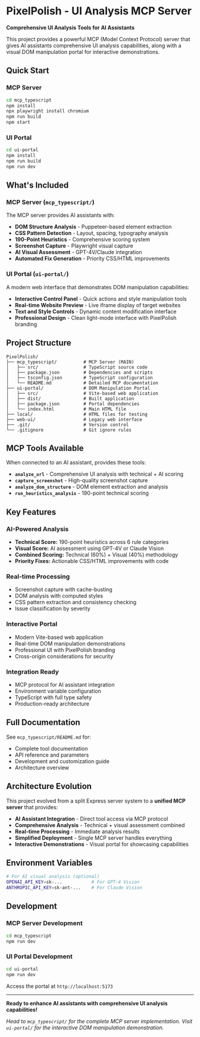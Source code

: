 # PixelPolish - UI Analysis MCP Server

**Comprehensive UI Analysis Tools for AI Assistants**

This project provides a powerful MCP (Model Context Protocol) server that gives AI assistants comprehensive UI analysis capabilities, along with a visual DOM manipulation portal for interactive demonstrations.

## Quick Start

### MCP Server
```bash
cd mcp_typescript
npm install
npx playwright install chromium
npm run build
npm start
```

### UI Portal
```bash
cd ui-portal
npm install
npm run build
npm run dev
```

## What's Included

### MCP Server (`mcp_typescript/`)
The MCP server provides AI assistants with:

- **DOM Structure Analysis** - Puppeteer-based element extraction
- **CSS Pattern Detection** - Layout, spacing, typography analysis  
- **190-Point Heuristics** - Comprehensive scoring system
- **Screenshot Capture** - Playwright visual capture
- **AI Visual Assessment** - GPT-4V/Claude integration
- **Automated Fix Generation** - Priority CSS/HTML improvements

### UI Portal (`ui-portal/`)
A modern web interface that demonstrates DOM manipulation capabilities:

- **Interactive Control Panel** - Quick actions and style manipulation tools
- **Real-time Website Preview** - Live iframe display of target websites
- **Text and Style Controls** - Dynamic content modification interface
- **Professional Design** - Clean light-mode interface with PixelPolish branding

## Project Structure

```
PixelPolish/
├── mcp_typescript/          # MCP Server (MAIN)
│   ├── src/                 # TypeScript source code
│   ├── package.json         # Dependencies and scripts
│   ├── tsconfig.json        # TypeScript configuration
│   └── README.md            # Detailed MCP documentation
├── ui-portal/               # DOM Manipulation Portal
│   ├── src/                 # Vite-based web application
│   ├── dist/                # Built application
│   ├── package.json         # Portal dependencies
│   └── index.html           # Main HTML file
├── local/                   # HTML files for testing
├── web-ui/                  # Legacy web interface
├── .git/                    # Version control
└── .gitignore               # Git ignore rules
```

## MCP Tools Available

When connected to an AI assistant, provides these tools:

- **`analyze_url`** - Comprehensive UI analysis with technical + AI scoring
- **`capture_screenshot`** - High-quality screenshot capture
- **`analyze_dom_structure`** - DOM element extraction and analysis
- **`run_heuristics_analysis`** - 190-point technical scoring

## Key Features

### AI-Powered Analysis
- **Technical Score:** 190-point heuristics across 6 rule categories
- **Visual Score:** AI assessment using GPT-4V or Claude Vision
- **Combined Scoring:** Technical (60%) + Visual (40%) methodology
- **Priority Fixes:** Actionable CSS/HTML improvements with code

### Real-time Processing
- Screenshot capture with cache-busting
- DOM analysis with computed styles
- CSS pattern extraction and consistency checking
- Issue classification by severity

### Interactive Portal
- Modern Vite-based web application
- Real-time DOM manipulation demonstrations
- Professional UI with PixelPolish branding
- Cross-origin considerations for security

### Integration Ready
- MCP protocol for AI assistant integration
- Environment variable configuration
- TypeScript with full type safety
- Production-ready architecture

## Full Documentation

See `mcp_typescript/README.md` for:
- Complete tool documentation
- API reference and parameters
- Development and customization guide
- Architecture overview

## Architecture Evolution

This project evolved from a split Express server system to a **unified MCP server** that provides:

- **AI Assistant Integration** - Direct tool access via MCP protocol
- **Comprehensive Analysis** - Technical + visual assessment combined
- **Real-time Processing** - Immediate analysis results
- **Simplified Deployment** - Single MCP server handles everything
- **Interactive Demonstrations** - Visual portal for showcasing capabilities

## Environment Variables

```bash
# For AI visual analysis (optional)
OPENAI_API_KEY=sk-...           # For GPT-4 Vision
ANTHROPIC_API_KEY=sk-ant-...    # For Claude Vision
```

## Development

### MCP Server Development
```bash
cd mcp_typescript
npm run dev
```

### UI Portal Development
```bash
cd ui-portal
npm run dev
```

Access the portal at `http://localhost:5173`

---

**Ready to enhance AI assistants with comprehensive UI analysis capabilities!**

*Head to `mcp_typescript/` for the complete MCP server implementation.*
*Visit `ui-portal/` for the interactive DOM manipulation demonstration.*

